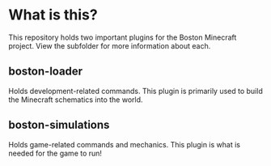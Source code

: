 # What is this?

This repository holds two important plugins for the Boston Minecraft project. View the subfolder for more information about each.

## boston-loader

Holds development-related commands. This plugin is primarily used to build the Minecraft schematics into the world.

## boston-simulations

Holds game-related commands and mechanics. This plugin is what is needed for the game to run!